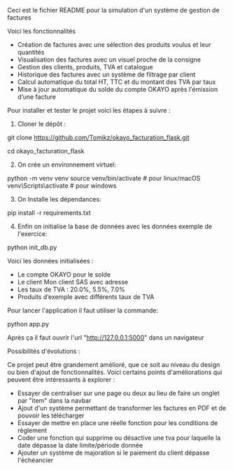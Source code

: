 Ceci est le fichier README pour la simulation d'un système de gestion de factures

Voici les fonctionnalités

- Création de factures avec une sélection des produits voulus et leur quantités 
- Visualisation des factures avec un visuel proche de la consigne
- Gestion des clients, produits, TVA et catalogue
- Historique des factures avec un système de filtrage par client
- Calcul automatique du total HT, TTC et du montant des TVA par taux
- Mise à jour automatique du solde du compte OKAYO après l'émission d’une facture

Pour installer et tester le projet voici les étapes à suivre :

1) Cloner le dépôt :

git clone https://github.com/Tomikz/okayo_facturation_flask.git

cd okayo_facturation_flask

2) On crée un environnement virtuel:

python -m venv venv
source venv/bin/activate  # pour linux/macOS
venv\Scripts\activate     # pour windows

3. On Installe les dépendances:

pip install -r requirements.txt

4. Enfin on initialise la base de données avec les données exemple de l'exercice:

python init_db.py


Voici les données initialisées : 

- Le compte OKAYO pour le solde
- Le client Mon client SAS avec adresse
- Les taux de TVA : 20.0%, 5.5%, 7.0%
- Produits d’exemple avec différents taux de TVA


Pour lancer l'application il faut utiliser la commande:

python app.py

Après ça il faut ouvrir l'url "http://127.0.0.1:5000" dans un navigateur


Possibilités d'évolutions :

Ce projet peut être grandement amélioré, que ce soit au niveau du design ou bien d'ajout de fonctionnalités. 
Voici certains points d'améliorations qui peuvent être intéressants à explorer :

- Essayer de centraliser sur une page ou deux au lieu de faire un onglet par "item" dans la navbar
- Ajout d'un système permettant de transformer les factures en PDF et de pouvoir les télécharger
- Essayer de mettre en place une réelle fonction pour les conditions de règlement
- Coder une fonction qui supprime ou désactive une tva pour laquelle la date dépasse la date limite/période donnée
- Ajouter un système de majoration si le paiement du client dépasse l'échéancier 




